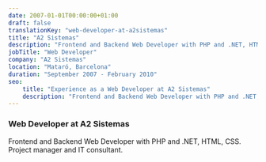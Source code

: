 ```yaml
---
date: 2007-01-01T00:00:00+01:00
draft: false
translationKey: "web-developer-at-a2sistemas"
title: "A2 Sistemas"
description: "Frontend and Backend Web Developer with PHP and .NET, HTML, CSS. Project manager and IT consultant."
jobTitle: "Web Developer"
company: "A2 Sistemas"
location: "Mataró, Barcelona"
duration: "September 2007 - February 2010"
seo:
    title: "Experience as a Web Developer at A2 Sistemas"
    description: "Frontend and Backend Web Developer with PHP and .NET, HTML, CSS. Project manager and IT consultant."
---
```

### Web Developer at A2 Sistemas

Frontend and Backend Web Developer with PHP and .NET, HTML, CSS. 
Project manager and IT consultant.
